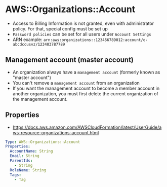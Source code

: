 # AWS::Organizations::Account

- Access to Billing Information is not granted, even with administrator policy. For that, special config must be set up
- `Password policies` can be set for all users under `Account Settings`
- ARN example: `arn:aws:organizations::123456789012:account/o-abcdccusvz/123403787789`

## Management account (master account)

- An organization always have a `management account` (formerly known as "master account")
- You can't remove a `management account` from an organization
- If you want the management account to become a member account in another organization, you must first delete the current organization of the management account.

## Properties

- <https://docs.aws.amazon.com/AWSCloudFormation/latest/UserGuide/aws-resource-organizations-account.html>

```yaml
Type: AWS::Organizations::Account
Properties:
  AccountName: String
  Email: String
  ParentIds:
    - String
  RoleName: String
  Tags:
    - Tag
```
